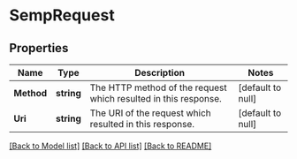 # SempRequest

## Properties
Name | Type | Description | Notes
------------ | ------------- | ------------- | -------------
**Method** | **string** | The HTTP method of the request which resulted in this response. | [default to null]
**Uri** | **string** | The URI of the request which resulted in this response. | [default to null]

[[Back to Model list]](../README.md#documentation-for-models) [[Back to API list]](../README.md#documentation-for-api-endpoints) [[Back to README]](../README.md)

